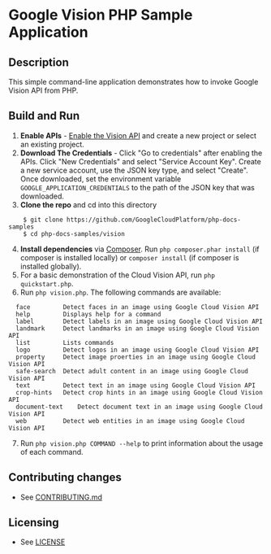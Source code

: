 # Google Vision PHP Sample Application

## Description

This simple command-line application demonstrates how to invoke Google 
Vision API from PHP.

## Build and Run
1.  **Enable APIs** - [Enable the Vision API](https://console.cloud.google.com/flows/enableapi?apiid=vision.googleapis.com)
    and create a new project or select an existing project.
2.  **Download The Credentials** - Click "Go to credentials" after enabling the APIs. Click "New Credentials"
    and select "Service Account Key". Create a new service account, use the JSON key type, and
    select "Create". Once downloaded, set the environment variable `GOOGLE_APPLICATION_CREDENTIALS`
    to the path of the JSON key that was downloaded.
3.  **Clone the repo** and cd into this directory
```
    $ git clone https://github.com/GoogleCloudPlatform/php-docs-samples
    $ cd php-docs-samples/vision
```
4.  **Install dependencies** via [Composer](http://getcomposer.org/doc/00-intro.md).
    Run `php composer.phar install` (if composer is installed locally) or `composer install`
    (if composer is installed globally).
5.  For a basic demonstration of the Cloud Vision API, run `php quickstart.php`.
6.  Run `php vision.php`. The following commands are available:
```
  face         Detect faces in an image using Google Cloud Vision API
  help         Displays help for a command
  label        Detect labels in an image using Google Cloud Vision API
  landmark     Detect landmarks in an image using Google Cloud Vision API
  list         Lists commands
  logo         Detect logos in an image using Google Cloud Vision API
  property     Detect image proerties in an image using Google Cloud Vision API
  safe-search  Detect adult content in an image using Google Cloud Vision API
  text         Detect text in an image using Google Cloud Vision API
  crop-hints   Detect crop hints in an image using Google Cloud Vision API
  document-text    Detect document text in an image using Google Cloud Vision API
  web          Detect web entities in an image using Google Cloud Vision API
```
7. Run `php vision.php COMMAND --help` to print information about the usage of each command.

## Contributing changes

* See [CONTRIBUTING.md](../../CONTRIBUTING.md)

## Licensing

* See [LICENSE](../../LICENSE)
